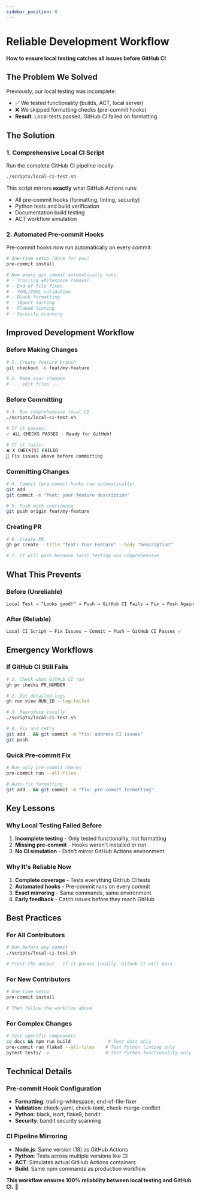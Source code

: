 ```yaml
---
sidebar_position: 8
---
```


# Reliable Development Workflow

**How to ensure local testing catches all issues before GitHub CI**

## The Problem We Solved

Previously, our local testing was incomplete:
- ✅ We tested functionality (builds, ACT, local server)
- ❌ We skipped formatting checks (pre-commit hooks)
- **Result**: Local tests passed, GitHub CI failed on formatting

## The Solution

### **1. Comprehensive Local CI Script**

Run the complete GitHub CI pipeline locally:

```bash
./scripts/local-ci-test.sh
```

This script mirrors **exactly** what GitHub Actions runs:
- All pre-commit hooks (formatting, linting, security)
- Python tests and build verification
- Documentation build testing
- ACT workflow simulation

### **2. Automated Pre-commit Hooks**

Pre-commit hooks now run automatically on every commit:

```bash
# One-time setup (done for you)
pre-commit install

# Now every git commit automatically runs:
# - Trailing whitespace removal
# - End-of-file fixes
# - YAML/TOML validation
# - Black formatting
# - Import sorting
# - Flake8 linting
# - Security scanning
```

## **Improved Development Workflow**

### **Before Making Changes**
```bash
# 1. Create feature branch
git checkout -b feat/my-feature

# 2. Make your changes
# ... edit files ...
```

### **Before Committing**
```bash
# 3. Run comprehensive local CI
./scripts/local-ci-test.sh

# If it passes:
✅ ALL CHECKS PASSED - Ready for GitHub!

# If it fails:
❌ X CHECK(S) FAILED
🔧 Fix issues above before committing
```

### **Committing Changes**
```bash
# 4. Commit (pre-commit hooks run automatically)
git add .
git commit -m "feat: your feature description"

# 5. Push with confidence
git push origin feat/my-feature
```

### **Creating PR**
```bash
# 6. Create PR
gh pr create --title "feat: Your Feature" --body "Description"

# 7. CI will pass because local testing was comprehensive
```

## **What This Prevents**

### **Before (Unreliable)**
```
Local Test → "Looks good!" → Push → GitHub CI Fails → Fix → Push Again
```

### **After (Reliable)**
```
Local CI Script → Fix Issues → Commit → Push → GitHub CI Passes ✅
```

## **Emergency Workflows**

### **If GitHub CI Still Fails**
```bash
# 1. Check what GitHub CI ran
gh pr checks PR_NUMBER

# 2. Get detailed logs
gh run view RUN_ID --log-failed

# 3. Reproduce locally
./scripts/local-ci-test.sh

# 4. Fix and retry
git add . && git commit -m "fix: address CI issues"
git push
```

### **Quick Pre-commit Fix**
```bash
# Run only pre-commit checks
pre-commit run --all-files

# Auto-fix formatting
git add . && git commit -m "fix: pre-commit formatting"
```

## **Key Lessons**

### **Why Local Testing Failed Before**
1. **Incomplete testing** - Only tested functionality, not formatting
2. **Missing pre-commit** - Hooks weren't installed or run
3. **No CI simulation** - Didn't mirror GitHub Actions environment

### **Why It's Reliable Now**
1. **Complete coverage** - Tests everything GitHub CI tests
2. **Automated hooks** - Pre-commit runs on every commit
3. **Exact mirroring** - Same commands, same environment
4. **Early feedback** - Catch issues before they reach GitHub

## **Best Practices**

### **For All Contributors**
```bash
# Run before any commit
./scripts/local-ci-test.sh

# Trust the output - if it passes locally, GitHub CI will pass
```

### **For New Contributors**
```bash
# One-time setup
pre-commit install

# Then follow the workflow above
```

### **For Complex Changes**
```bash
# Test specific components
cd docs && npm run build              # Test docs only
pre-commit run flake8 --all-files    # Test Python linting only
pytest tests/ -v                     # Test Python functionality only
```

## **Technical Details**

### **Pre-commit Hook Configuration**
- **Formatting**: trailing-whitespace, end-of-file-fixer
- **Validation**: check-yaml, check-toml, check-merge-conflict
- **Python**: black, isort, flake8, bandit
- **Security**: bandit security scanning

### **CI Pipeline Mirroring**
- **Node.js**: Same version (18) as GitHub Actions
- **Python**: Tests across multiple versions like CI
- **ACT**: Simulates actual GitHub Actions containers
- **Build**: Same npm commands as production workflow

**This workflow ensures 100% reliability between local testing and GitHub CI.** 🎯
